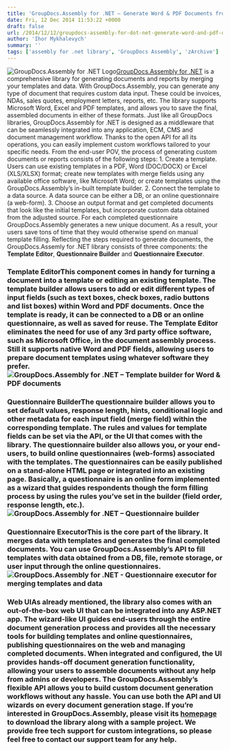 ```yaml
---
title: 'GroupDocs.Assembly for .NET – Generate Word & PDF Documents from Templates in Your C#/VB.NET/ASP.NET Apps'
date: Fri, 12 Dec 2014 11:53:22 +0000
draft: false
url: /2014/12/12/groupdocs-assembly-for-dot-net-generate-word-and-pdf-documents-form-templates-in-c-sharp-vb-net-asp-net/
author: 'Ihor Mykhalevych'
summary: ''
tags: ['assembly for .net library', 'GroupDocs Assembly', 'zArchive']
---
```


![GroupDocs.Assembly for .NET Logo](https://blog.groupdocs.com/wp-content/uploads/sites/4/2014/04/GD_ASM_NETIcon_114.png)[GroupDocs.Assembly for .NET](http://groupdocs.com/dot-net/document-assembly-library) is a comprehensive library for generating documents and reports by merging your templates and data. With GroupDocs.Assembly, you can generate any type of document that requires custom data input. These could be invoices, NDAs, sales quotes, employment letters, reports, etc. The library supports Microsoft Word, Excel and PDF templates, and allows you to save the final, assembled documents in either of these formats. Just like all GroupDocs libraries, GroupDocs.Assembly for .NET is designed as a middleware that can be seamlessly integrated into any application, ECM, CMS and document management workflow. Thanks to the open API for all its operations, you can easily implement custom workflows tailored to your specific needs. From the end-user POV, the process of generating custom documents or reports consists of the following steps: 1. Create a template. Users can use existing templates in a PDF, Word (DOC/DOCX) or Excel (XLS/XLSX) format; create new templates with merge fields using any available office software, like Microsoft Word; or create templates using the GroupDocs.Assembly’s in-built template builder. 2. Connect the template to a data source. A data source can be either a DB, or an online questionnaire (a web-form). 3. Choose an output format and get completed documents that look like the initial templates, but incorporate custom data obtained from the adjusted source. For each completed questionnaire GroupDocs.Assembly generates a new unique document. As a result, your users save tons of time that they would otherwise spend on manual template filling. Reflecting the steps required to generate documents, the GroupDocs.Assemly for .NET library consists of three components: the **Template Editor**, **Questionnaire Builder** and **Questionnaire Executor**.

### Template EditorThis component comes in handy for turning a document into a template or editing an existing template. The template builder allows users to add or edit different types of input fields (such as text boxes, check boxes, radio buttons and list boxes) within Word and PDF documents. Once the template is ready, it can be connected to a DB or an online questionnaire, as well as saved for reuse. The Template Editor eliminates the need for use of any 3rd party office software, such as Microsoft Office, in the document assembly process. Still it supports native Word and PDF fields, allowing users to prepare document templates using whatever software they prefer. ![GroupDocs.Assembly for .NET – Template builder for Word & PDF documents](https://blog.groupdocs.com/wp-content/uploads/sites/4/2014/12/Template-Builder.png)

### Questionnaire BuilderThe questionnaire builder allows you to set default values, response length, hints, conditional logic and other metadata for each input field (merge field) within the corresponding template. The rules and values for template fields can be set via the API, or the UI that comes with the library. The questionnaire builder also allows you, or your end-users, to build online questionnaires (web-forms) associated with the templates. The questionnaires can be easily published on a stand-alone HTML page or integrated into an existing page. Basically, a questionnaire is an online form implemented as a wizard that guides respondents though the form filling process by using the rules you’ve set in the builder (field order, response length, etc.). ![GroupDocs.Assembly for .NET – Questionnaire builder](https://blog.groupdocs.com/wp-content/uploads/sites/4/2014/12/Questionarie-Builder.png)

### Questionnaire ExecutorThis is the core part of the library. It merges data with templates and generates the final completed documents. You can use GroupDocs.Assembly’s API to fill templates with data obtained from a DB, file, remote storage, or user input through the online questionnaires. ![GroupDocs.Assembly for .NET - Questionnaire executor for merging templates and data](https://blog.groupdocs.com/wp-content/uploads/sites/4/2014/12/Questionarie_Executor.png)

### Web UIAs already mentioned, the library also comes with an out-of-the-box web UI that can be integrated into any ASP.NET app. The wizard-like UI guides end-users through the entire document generation process and provides all the necessary tools for building templates and online questionnaires, publishing questionnaires on the web and managing completed documents. When integrated and configured, the UI provides hands-off document generation functionality, allowing your users to assemble documents without any help from admins or developers. The GroupDocs.Assembly’s flexible API allows you to build custom document generation workflows without any hassle. You can use both the API and UI wizards on every document generation stage. If you’re interested in GroupDocs.Assembly, please visit its [homepage](http://groupdocs.com/dot-net/document-assembly-library) to download the library along with a sample project. We provide free tech support for custom integrations, so please feel free to contact our support team for any help.




